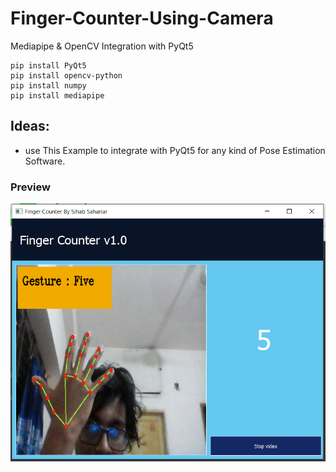 # Finger-Counter-Using-Camera
Mediapipe &amp; OpenCV Integration with PyQt5
```
pip install PyQt5
pip install opencv-python
pip install numpy
pip install mediapipe
```

## Ideas:
- use This Example to integrate with PyQt5 for any kind of Pose Estimation Software.

### Preview
![](Capture.PNG)
